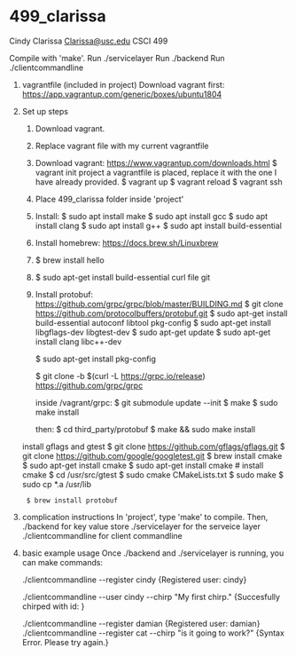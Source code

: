 # 499_clarissa
Cindy Clarissa
Clarissa@usc.edu
CSCI 499


Compile with 'make'.
Run ./servicelayer
Run ./backend
Run ./clientcommandline

1. vagrantfile (included in project)
	Download vagrant first:
	https://app.vagrantup.com/generic/boxes/ubuntu1804
2. Set up steps
	1. Download vagrant.
	2. Replace vagrant file with my current vagrantfile
	3. Download vagrant: https://www.vagrantup.com/downloads.html
		$ vagrant init project
		a vagrantfile is placed, replace it with the one I have already provided.
		$ vagrant up
		$ vagrant reload
		$ vagrant ssh
	4. Place 499_clarissa folder inside 'project'
	5. Install:
		$ sudo apt install make
		$ sudo apt install gcc
		$ sudo apt install clang
		$ sudo apt install g++
		$ sudo apt install build-essential
	6. Install homebrew: https://docs.brew.sh/Linuxbrew
	7. $ brew install hello
	8. $ sudo apt-get install build-essential curl file git
	9. Install protobuf: https://github.com/grpc/grpc/blob/master/BUILDING.md
		$ git clone https://github.com/protocolbuffers/protobuf.git
		$ sudo apt-get install build-essential autoconf libtool pkg-config
		$ sudo apt-get install libgflags-dev libgtest-dev
		$ sudo apt-get update
		$ sudo apt-get install clang libc++-dev


		$ sudo apt-get install pkg-config

		$ git clone -b $(curl -L https://grpc.io/release) https://github.com/grpc/grpc

		inside /vagrant/grpc:
		$ git submodule update --init
		$ make
		$ sudo make install

		then:
		$ cd third_party/protobuf
		$ make && sudo make install

	install gflags and gtest
	$ git clone https://github.com/gflags/gflags.git
	$ git clone https://github.com/google/googletest.git
		$ brew install cmake
		$ sudo apt-get install cmake
		$ sudo apt-get install cmake # install cmake
		$ cd /usr/src/gtest
		$ sudo cmake CMakeLists.txt
		$ sudo make
		$ sudo cp *.a /usr/lib

		$ brew install protobuf

3. complication instructions
	In 'project', type 'make' to compile.
	Then, ./backend for key value store
	./servicelayer for the serveice layer
	./clientcommandline for client commandline


4. basic example usage
	Once ./backend and ./servicelayer is running, you can make commands:

	./clientcommandline --register cindy
		{Registered user: cindy}

	./clientcommandline --user cindy --chirp "My first chirp."
		{Succesfully chirped with id: <id>}

	./clientcommandline --register damian
		{Registered user: damian}
	./clientcommandline --register cat --chirp "is it going to work?"
		{Syntax Error. Please try again.}

